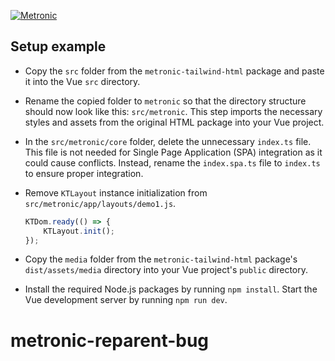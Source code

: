 <p>
	<a href="https://keenthemes.com/metronic">
		<img src="https://keenthemes.com/static/metronic/tailwind/docs/dist/assets/media/app/default-logo.svg" alt="Metronic"/>
	</a>
</p>

## Setup example

- Copy the `src` folder from the `metronic-tailwind-html` package and paste it into the Vue `src` directory.


- Rename the copied folder to `metronic` so that the directory structure should now look like this: `src/metronic`. This step imports the necessary styles and assets from the original HTML package into your Vue project.


- In the `src/metronic/core` folder, delete the unnecessary `index.ts` file. This file is not needed for Single Page Application (SPA) integration as it could cause conflicts. Instead, rename the `index.spa.ts` file to `index.ts` to ensure proper integration.


- Remove `KTLayout` instance initialization from `src/metronic/app/layouts/demo1.js`.
    ```javascript
    KTDom.ready(() => {
        KTLayout.init();
    });
    ```

 - Copy the `media` folder from the `metronic-tailwind-html` package's `dist/assets/media` directory into your Vue project's `public` directory.


- Install the required Node.js packages by running `npm install`. Start the Vue development server by running `npm run dev`.
# metronic-reparent-bug

